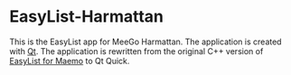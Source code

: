 EasyList-Harmattan
==================

This is the EasyList app for MeeGo Harmattan.
The application is created with [Qt](http://www.qt.io/). 
The application is rewritten from the original C++ version of [EasyList for Maemo](https://github.com/willimNL/EasyList-Harmattan) to Qt Quick.
